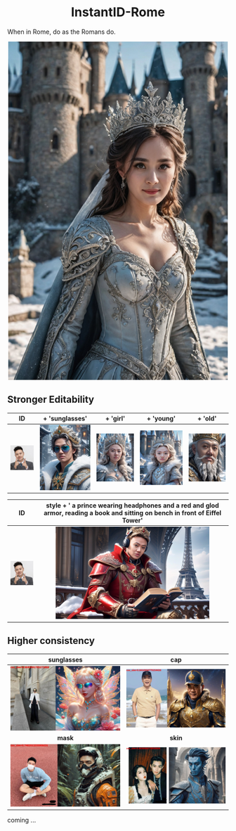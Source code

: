 <div align="center">
<h1>InstantID-Rome</h1>
</div>

When in Rome, do as the Romans do.


<div align="center">
<img src="./data/res_yangmi.jpg" width = "500" />
</div>



## Stronger Editability
| ID | + 'sunglasses' | + 'girl' | + 'young' | + 'old' | 
|:-------------------------:|:-------------------------:|:-------------------------:|:-------------------------:|:-------------------------:|
<img src="./data/my.png" width = "100" /> | <img src="./data/my_sunglasses.jpg" width = "150" /> | <img src="./data/my_girl.jpg" width = "150" /> | <img src="./data/my_young.jpg" width = "150" /> | <img src="./data/my_old.jpg" width = "150" />



| ID | style + ' a prince wearing headphones and a red and glod armor, reading a book and sitting on bench in front of Eiffel Tower'  |
|:-------------------------:|:-------------------------:|
<img src="./data/my.png" width = "100" /> | <img src="./data/my_longprompt.jpg" width = "350" /> 


## Higher consistency
| sunglasses | cap |
|:-------------------------:|:-------------------------:|
<img src="./data/fe342e172f4f79f0f18e0cfecbf86de27a6058e329240b4bfdb73fb5.jpg" width = "425" /> | <img src="./data/2b008e52c4a66093b4aa7697a38e7ab6b21a898dcb43dd75a088d6a6.jpg" width = "425" />
| **mask** | **skin** |
<img src="./data/829d06193e5334e1036e1dd5a41b510848ef52225c49b2c7463e7215.jpg" width = "425" /> | <img src="./data/e1f454de3bfb8ece436cb4084837c0f8e1287b111f2819dd37ca9f92.jpg" width = "425" />



coming ...
